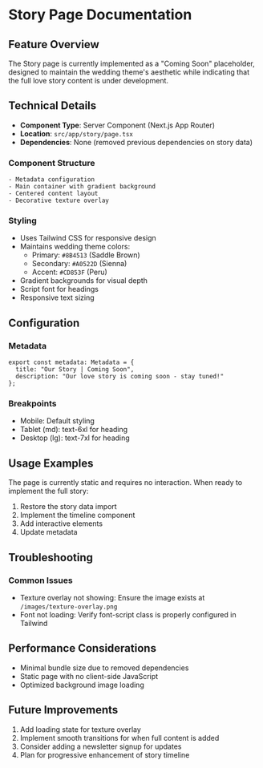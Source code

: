 # Story Page Documentation

## Feature Overview
The Story page is currently implemented as a "Coming Soon" placeholder, designed to maintain the wedding theme's aesthetic while indicating that the full love story content is under development.

## Technical Details
- **Component Type**: Server Component (Next.js App Router)
- **Location**: `src/app/story/page.tsx`
- **Dependencies**: None (removed previous dependencies on story data)

### Component Structure
```tsx
- Metadata configuration
- Main container with gradient background
- Centered content layout
- Decorative texture overlay
```

### Styling
- Uses Tailwind CSS for responsive design
- Maintains wedding theme colors:
  - Primary: `#8B4513` (Saddle Brown)
  - Secondary: `#A0522D` (Sienna)
  - Accent: `#CD853F` (Peru)
- Gradient backgrounds for visual depth
- Script font for headings
- Responsive text sizing

## Configuration
### Metadata
```tsx
export const metadata: Metadata = {
  title: "Our Story | Coming Soon",
  description: "Our love story is coming soon - stay tuned!"
};
```

### Breakpoints
- Mobile: Default styling
- Tablet (md): text-6xl for heading
- Desktop (lg): text-7xl for heading

## Usage Examples
The page is currently static and requires no interaction. When ready to implement the full story:
1. Restore the story data import
2. Implement the timeline component
3. Add interactive elements
4. Update metadata

## Troubleshooting
### Common Issues
- Texture overlay not showing: Ensure the image exists at `/images/texture-overlay.png`
- Font not loading: Verify font-script class is properly configured in Tailwind

## Performance Considerations
- Minimal bundle size due to removed dependencies
- Static page with no client-side JavaScript
- Optimized background image loading

## Future Improvements
1. Add loading state for texture overlay
2. Implement smooth transitions for when full content is added
3. Consider adding a newsletter signup for updates
4. Plan for progressive enhancement of story timeline 